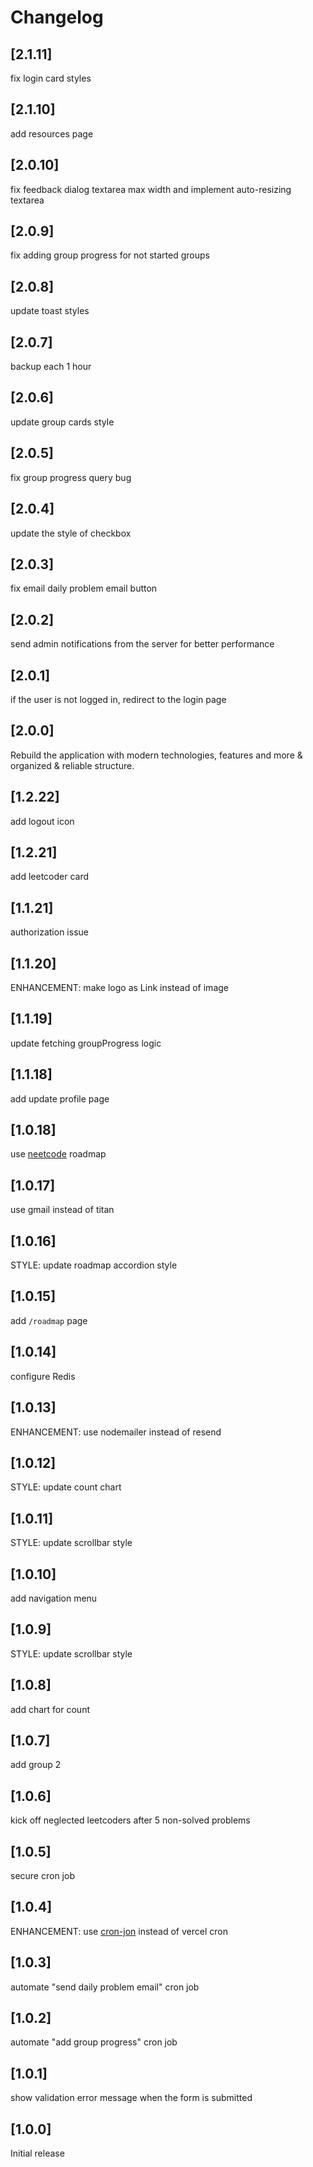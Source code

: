 # Changelog

## [2.1.11]
fix login card styles

## [2.1.10]
add resources page

## [2.0.10]
fix feedback dialog textarea max width and implement auto-resizing textarea

## [2.0.9]
fix adding group progress for not started groups

## [2.0.8]
update toast styles

## [2.0.7]
backup each 1 hour

## [2.0.6]
update group cards style

## [2.0.5]
fix group progress query bug

## [2.0.4]
update the style of checkbox

## [2.0.3]
fix email daily problem email button

## [2.0.2]
send admin notifications from the server for better performance

## [2.0.1]
if the user is not logged in, redirect to the login page

## [2.0.0]
Rebuild the application with modern technologies, features and more & organized & reliable structure.

## [1.2.22]
add logout icon

## [1.2.21]
add leetcoder card

## [1.1.21]
authorization issue

## [1.1.20]
ENHANCEMENT: make logo as Link instead of image

## [1.1.19]
update fetching groupProgress logic

## [1.1.18]
add update profile page

## [1.0.18]
use [neetcode](https://neetcode.io/practice) roadmap

## [1.0.17]
use gmail instead of titan

## [1.0.16]
STYLE: update roadmap accordion style

## [1.0.15]
add `/roadmap` page

## [1.0.14]
configure Redis

## [1.0.13]
ENHANCEMENT: use nodemailer instead of resend

## [1.0.12]
STYLE: update count chart

## [1.0.11]
STYLE: update scrollbar style

## [1.0.10]
add navigation menu

## [1.0.9]
STYLE: update scrollbar style

## [1.0.8]
add chart for count

## [1.0.7]
add group 2

## [1.0.6]
kick off neglected leetcoders after 5 non-solved problems

## [1.0.5]
secure cron job

## [1.0.4]
ENHANCEMENT: use [cron-jon](https://console.cron-job.org/jobs) instead of vercel cron

## [1.0.3]
automate "send daily problem email" cron job

## [1.0.2]
automate "add group progress" cron job

## [1.0.1]
show validation error message when the form is submitted

## [1.0.0]
Initial release
